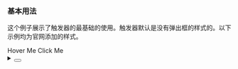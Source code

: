 ### 基本用法

这个例子展示了触发器的最基础的使用。触发器默认是没有弹出框的样式的。以下示例均为官网添加的样式。

<div class="cell-demo vp-raw">
  <yc-space>
    <yc-trigger
      position="top"
      auto-fit-position
      :unmount-on-close="false">
      <span>Hover Me</span>
      <template #content>
        <div class="demo-basic">
          <yc-empty />
        </div>
      </template>
    </yc-trigger>
    <yc-trigger
      trigger="click"
      :unmount-on-close="false">
      <yc-button>Click Me</yc-button>
      <template #content>
        <div class="demo-basic">
          <yc-empty />
        </div>
      </template>
    </yc-trigger>
    <yc-trigger trigger="focus">
      <yc-input placeholder="Focus on me" />
      <template #content>
        <div class="demo-basic">
          <yc-empty />
        </div>
      </template>
    </yc-trigger>
  </yc-space>
</div>

<style scoped>
.demo-basic {
  padding: 10px;
  width: 200px;
  background-color: var(--color-bg-popup);
  border-radius: 4px;
  box-shadow: 0 2px 8px 0 rgba(0, 0, 0, 0.15);
}
</style>

<details>
<summary>
 <button class="code-btn"  >
    <icon-code />
 </button>
</summary>

```vue
<template>
  <yc-space>
    <yc-trigger
      position="top"
      auto-fit-position
      :unmount-on-close="false">
      <span>Hover Me</span>
      <template #content>
        <div class="demo-basic">
          <yc-empty />
        </div>
      </template>
    </yc-trigger>
    <yc-trigger
      trigger="click"
      :unmount-on-close="false">
      <yc-button>Click Me</yc-button>
      <template #content>
        <div class="demo-basic">
          <yc-empty />
        </div>
      </template>
    </yc-trigger>
    <yc-trigger trigger="focus">
      <yc-input placeholder="Focus on me" />
      <template #content>
        <div class="demo-basic">
          <yc-empty />
        </div>
      </template>
    </yc-trigger>
  </yc-space>
</template>

<style scoped>
.demo-basic {
  padding: 10px;
  width: 200px;
  background-color: var(--color-bg-popup);
  border-radius: 4px;
  box-shadow: 0 2px 8px 0 rgba(0, 0, 0, 0.15);
}
</style>
```

</details>

